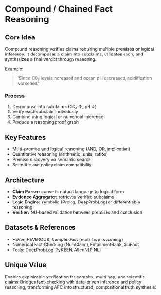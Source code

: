 # Compound / Chained Fact Reasoning

## Core Idea

Compound reasoning verifies claims requiring multiple premises or logical inference. It decomposes a claim into subclaims, validates each, and synthesizes a final verdict through reasoning.

Example:
> "Since CO₂ levels increased and ocean pH decreased, acidification worsened."

### Process

1. Decompose into subclaims (CO₂ ↑, pH ↓)
2. Verify each subclaim individually
3. Combine using logical or numerical inference
4. Produce a reasoning proof graph

## Key Features

- Multi-premise and logical reasoning (AND, OR, implication)
- Quantitative reasoning (arithmetic, units, ratios)
- Premise discovery via semantic search
- Scientific and policy claim compatibility

## Architecture

- **Claim Parser:** converts natural language to logical form
- **Evidence Aggregator:** retrieves verified subclaims
- **Logic Engine:** symbolic (Prolog, DeepProbLog) or differentiable reasoning
- **Verifier:** NLI-based validation between premises and conclusion

## Datasets & References

- HoVer, FEVEROUS, ComplexFact (multi-hop reasoning)
- Numerical Fact Checking (NumClaim), EntailmentBank, SciFact
- Tools: DeepProbLog, PyKEEN, AllenNLP NLI

## Unique Value

Enables explainable verification for complex, multi-hop, and scientific claims. Bridges fact-checking with data-driven inference and policy reasoning, transforming AFC into structured, compositional truth synthesis.

